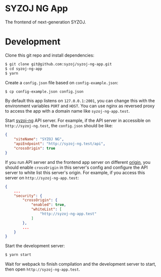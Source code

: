 # SYZOJ NG App
The frontend of next-generation SYZOJ.

# Development
Clone this git repo and install dependencies:

```bash
$ git clone git@github.com:syzoj/syzoj-ng-app.git
$ cd syzoj-ng-app
$ yarn
```

Create a `config.json` file based on `config-example.json`:

```bash
$ cp config-example.json config.json
```

By default this app listens on `127.0.0.1:2001`, you can change this with the environment variables `PORT` and `HOST`. You can use nginx as reversed proxy to access the app with a domain name like `syzoj-ng-app.test`.

Start [syzoj-ng](https://github.com/syzoj/syzoj-ng) API server. For example, if the API server in accessible on `http://syzoj-ng.test`, the `config.json` should be like:

```json
{
    "siteName": "SYZOJ NG",
    "apiEndpoint": "http://syzoj-ng.test/api",
    "crossOrigin": true
}
```

If you run API server and the frontend app server on different [origin](https://developer.mozilla.org/en-US/docs/Web/HTTP/CORS), you should enable `crossOrigin` in this server's config and configure the API server to white list this server's origin. For example, if you access this server on `http://syzoj-ng-app.test`:

```json
{
	...
    "security": {
        "crossOrigin": {
            "enabled": true,
            "whiteList": [
                "http://syzoj-ng-app.test"
            ]
		},
		...
	}
}
```

Start the development server:

```bash
$ yarn start
```

Wait for webpack to finish compilation and the development server to start, then open `http://syzoj-ng-app.test`.
